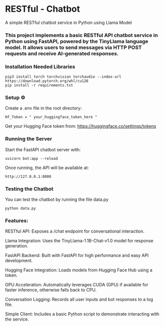 # RESTful - Chatbot
A simple RESTful chatbot service in Python using Llama Model

### This project implements a basic RESTful API chatbot service in Python using FastAPI, powered by the TinyLlama language model. It allows users to send messages via HTTP POST requests and receive AI-generated responses.

### Installation Needed Libraries
 
```
pip3 install torch torchvision torchaudio --index-url https://download.pytorch.org/whl/cu126
pip install -r requirements.txt
```

### Setup ⚙ 
Create a .env file in the root directory:

```
Hf_Token = " your_huggingface_token_here "
```

Get your Hugging Face token from: https://huggingface.co/settings/tokens

### Running the Server 
Start the FastAPI chatbot server with:

```
uvicorn bot:app --reload
```

Once running, the API will be available at:

```
http://127.0.0.1:8000
```

### Testing the Chatbot
You can test the chatbot by running the file data.py

```
python data.py
```


### Features:

RESTful API: Exposes a /chat endpoint for conversational interaction.

Llama Integration: Uses the TinyLlama-1.1B-Chat-v1.0 model for response generation.

FastAPI Backend: Built with FastAPI for high performance and easy API development.

Hugging Face Integration: Loads models from Hugging Face Hub using a token.

GPU Acceleration: Automatically leverages CUDA (GPU) if available for faster inference, otherwise falls back to CPU.

Conversation Logging: Records all user inputs and bot responses to a log file.

Simple Client: Includes a basic Python script to demonstrate interacting with the service.
